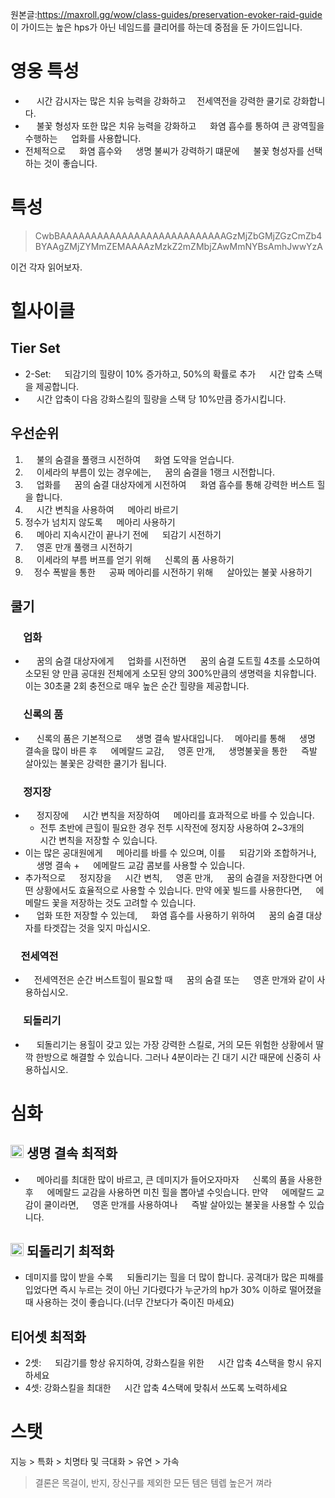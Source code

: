 원본글:https://maxroll.gg/wow/class-guides/preservation-evoker-raid-guide
이 가이드는 높은 hps가 아닌 네임드를 클리어를 하는데 중점을 둔 가이드입니다.

# 영웅 특성
* <img src="https://static.icy-veins.com/images/wow/tools/hero-talents/chronowarden.webp" style="widht:1em; height:1em;"> 시간 감시자는 많은 치유 능력을 강화하고 <a href="https://www.wowhead.com/ko/spell=370553/%EC%A0%84%EC%84%B8%EC%97%AD%EC%A0%84"><img src="https://wow.zamimg.com/images/wow/icons/large/ability_evoker_tipthescales.jpg" style="width:1em; height:1em;"></a>전세역전을 강력한 쿨기로 강화합니다.
* <img src="https://static.icy-veins.com/images/wow/tools/hero-talents/flameshaper.webp" style="width:1em; height:1em;"> 불꽃 형성자 또한 많은 치유 능력을 강화하고 <a href="https://www.wowhead.com/ko/spell=444088/%ED%99%94%EC%97%BC-%ED%9D%A1%EC%88%98"><img src="https://wow.zamimg.com/images/wow/icons/large/inv_shadowflames_wave.jpg" style="width:1em; height:1em;"></a> 화염 흡수를 통하여 큰 광역힐을 수행하는 <a href="https://www.wowhead.com/ko/spell=443328/%EC%97%85%ED%99%94"><img src="https://wow.zamimg.com/images/wow/icons/large/inv_ability_flameshaperevoker_engulf.jpg" style="width:1em; height:1em;"></a> 업화를 사용합니다.
* 전체적으로 <a href="https://www.wowhead.com/ko/spell=444088/%ED%99%94%EC%97%BC-%ED%9D%A1%EC%88%98"><img src="https://wow.zamimg.com/images/wow/icons/large/inv_shadowflames_wave.jpg" style="width:1em; height:1em;"></a> 화염 흡수와 <a href="https://www.wowhead.com/ko/spell=444322/%EC%83%9D%EB%AA%85%EB%B6%88%EC%94%A8"><img src="https://wow.zamimg.com/images/wow/icons/large/inv_misc_herb_cinderbloom_petal.jpg" style="width:1em; height:1em;"></a> 생명 불씨가 강력하기 떄문에 <img src="https://static.icy-veins.com/images/wow/tools/hero-talents/flameshaper.webp" style="width:1em; height:1em;"> 불꽃 형성자를 선택하는 것이 좋습니다.

# 특성
>CwbBAAAAAAAAAAAAAAAAAAAAAAAAAAAGzMjZbGMjZGzCmZb4BYAAgZMjZYMmZEMAAAAzMzkZ2mZMbjZAwMmNYBsAmhJwwYzA

이건 각자 읽어보자.

# 힐사이클
## Tier Set
* 2-Set: <a href="https://www.wowhead.com/ko/spell=366155/%EB%90%98%EA%B0%90%EA%B8%B0"><img src="https://wow.zamimg.com/images/wow/icons/large/ability_evoker_reversion.jpg" style="width:1em; height:1em;"></a> 되감기의 힐량이 10% 증가하고, 50%의 확률로 추가 <a href="https://www.wowhead.com/ko/spell=362874/%EC%8B%9C%EA%B0%84-%EC%95%95%EC%B6%95"><img src="https://wow.zamimg.com/images/wow/icons/large/ability_evoker_rewind2.jpg" style="width:1em; height:1em;"></a> 시간 압축 스택을 제공합니다.
* <a href="https://www.wowhead.com/ko/spell=362874/%EC%8B%9C%EA%B0%84-%EC%95%95%EC%B6%95"><img src="https://wow.zamimg.com/images/wow/icons/large/ability_evoker_rewind2.jpg" style="width:1em; height:1em;"></a> 시간 압축이 다음 강화스킬의 힐량을 스택 당 10%만큼 증가시킵니다.

## 우선순위
1. <a href="https://www.wowhead.com/ko/spell=382266/%EB%B6%88%EC%9D%98-%EC%88%A8%EA%B2%B0#see-also-other"><img src="https://wow.zamimg.com/images/wow/icons/large/ability_evoker_firebreath.jpg" style="width:1em; height:1em;"></a> 불의 숨결을 풀랭크 시전하여 <a href="https://www.wowhead.com/ko/spell=369939/%ED%99%94%EC%97%BC-%EB%8F%84%EC%95%BD"><img src="https://wow.zamimg.com/images/wow/icons/large/spell_fire_flare.jpg" style="width:1em; height:1em;"></a> 화염 도약을 얻습니다.
2. <a href="https://www.wowhead.com/ko/spell=373834/%EC%9D%B4%EC%84%B8%EB%9D%BC%EC%9D%98-%EB%B6%80%EB%A6%84#icon"><img src="https://wow.zamimg.com/images/wow/icons/large/4096390.jpg" style="width:1em; height:1em;"></a> 이세라의 부름이 있는 경우에는, <a href="https://www.wowhead.com/ko/spell=382614/%EA%BF%88%EC%9D%98-%EC%88%A8%EA%B2%B0#see-also-other"><img src="https://wow.zamimg.com/images/wow/icons/large/ability_evoker_dreambreath.jpg" style="width:1em; height:1em;"></a> 꿈의 숨결을 1랭크 시전합니다.
3. <a href="https://www.wowhead.com/ko/spell=443328/%EC%97%85%ED%99%94"><img src="https://wow.zamimg.com/images/wow/icons/large/inv_ability_flameshaperevoker_engulf.jpg" style="width:1em; height:1em;"></a> 업화를 <a href="https://www.wowhead.com/ko/spell=382614/%EA%BF%88%EC%9D%98-%EC%88%A8%EA%B2%B0#see-also-other"><img src="https://wow.zamimg.com/images/wow/icons/large/ability_evoker_dreambreath.jpg" style="width:1em; height:1em;"></a> 꿈의 숨결 대상자에게 시전하여 <a href="https://www.wowhead.com/ko/spell=444088/%ED%99%94%EC%97%BC-%ED%9D%A1%EC%88%98"><img src="https://wow.zamimg.com/images/wow/icons/large/inv_shadowflames_wave.jpg" style="width:1em; height:1em;"></a> 화염 흡수를 통해 강력한 버스트 힐을 합니다.
4. <a href="https://www.wowhead.com/ko/spell=373861/%EC%8B%9C%EA%B0%84-%EB%B3%80%EC%B9%99"><img src="https://wow.zamimg.com/images/wow/icons/large/ability_evoker_temporalanomaly.jpg" style="width:1em; height:1em;"></a> 시간 변칙을 사용하여 <a href="https://www.wowhead.com/ko/spell=364343/%EB%A9%94%EC%95%84%EB%A6%AC"><img src="https://wow.zamimg.com/images/wow/icons/large/ability_evoker_echo.jpg" style="width:1em; height:1em;"></a> 메아리 바르기
5. 정수가 넘치지 않도록 <a href="https://www.wowhead.com/ko/spell=364343/%EB%A9%94%EC%95%84%EB%A6%AC"><img src="https://wow.zamimg.com/images/wow/icons/large/ability_evoker_echo.jpg" style="width:1em; height:1em;"></a> 메아리 사용하기
6. <a href="https://www.wowhead.com/ko/spell=364343/%EB%A9%94%EC%95%84%EB%A6%AC"><img src="https://wow.zamimg.com/images/wow/icons/large/ability_evoker_echo.jpg" style="width:1em; height:1em;"></a> 메아리 지속시간이 끝나기 전에 <a href="https://www.wowhead.com/ko/spell=366155/%EB%90%98%EA%B0%90%EA%B8%B0"><img src="https://wow.zamimg.com/images/wow/icons/large/ability_evoker_reversion.jpg" style="width:1em; height:1em;"></a> 되감기 시전하기
7. <a href="https://www.wowhead.com/ko/spell=367226/%EC%98%81%ED%98%BC-%EB%A7%8C%EA%B0%9C"><img src="https://wow.zamimg.com/images/wow/icons/large/ability_evoker_spiritbloom2.jpg" style="width:1em; height:1em;"></a> 영혼 만개 풀랭크 시전하기
8. <a href="https://www.wowhead.com/ko/spell=373834/%EC%9D%B4%EC%84%B8%EB%9D%BC%EC%9D%98-%EB%B6%80%EB%A6%84#icon"><img src="https://wow.zamimg.com/images/wow/icons/large/4096390.jpg" style="width:1em; height:1em;"></a> 이세라의 부름 버프를 얻기 위해 <a href="https://www.wowhead.com/ko/spell=361195/%EC%8B%A0%EB%A1%9D%EC%9D%98-%ED%92%88"><img src="https://wow.zamimg.com/images/wow/icons/large/ability_evoker_rescue.jpg" style="width:1em; height:1em;"></a> 신록의 품 사용하기
9. <a href="https://www.wowhead.com/ko/spell=369297/%EC%A0%95%EC%88%98-%ED%8F%AD%EB%B0%9C"><img src="https://wow.zamimg.com/images/wow/icons/large/ability_evoker_essenceburst.jpg" style="width:1em; height:1em;"></a>정수 폭발을 통한 <a href="https://www.wowhead.com/ko/spell=364343/%EB%A9%94%EC%95%84%EB%A6%AC"><img src="https://wow.zamimg.com/images/wow/icons/large/ability_evoker_echo.jpg" style="width:1em; height:1em;"></a> 공짜 메아리를 시전하기 위해 <a href="https://www.wowhead.com/ko/spell=361469/%EC%82%B4%EC%95%84%EC%9E%88%EB%8A%94-%EB%B6%88%EA%BD%83"><img src="https://wow.zamimg.com/images/wow/icons/large/ability_evoker_livingflame.jpg" style="width:1em; height:1em;"></a> 살아있는 불꽃 사용하기

## 쿨기
### <a href="https://www.wowhead.com/ko/spell=443328/%EC%97%85%ED%99%94"><img src="https://wow.zamimg.com/images/wow/icons/large/inv_ability_flameshaperevoker_engulf.jpg" style="width:1em; height:1em;"></a> 업화
* <a href="https://www.wowhead.com/ko/spell=382614/%EA%BF%88%EC%9D%98-%EC%88%A8%EA%B2%B0#see-also-other"><img src="https://wow.zamimg.com/images/wow/icons/large/ability_evoker_dreambreath.jpg" style="width:1em; height:1em;"></a> 꿈의 숨결 대상자에게 <a href="https://www.wowhead.com/ko/spell=443328/%EC%97%85%ED%99%94"><img src="https://wow.zamimg.com/images/wow/icons/large/inv_ability_flameshaperevoker_engulf.jpg" style="width:1em; height:1em;"></a> 업화를 시전하면 <a href="https://www.wowhead.com/ko/spell=382614/%EA%BF%88%EC%9D%98-%EC%88%A8%EA%B2%B0#see-also-other"><img src="https://wow.zamimg.com/images/wow/icons/large/ability_evoker_dreambreath.jpg" style="width:1em; height:1em;"></a> 꿈의 숨결 도트힐 4초를 소모하여 소모된 양 만큼 공대원 전체에게 소모된 양의 300%만큼의 생명력을 치유합니다. 이는 30초쿨 2회 충전으로 매우 높은 순간 힐량을 제공합니다.

### <a href="https://www.wowhead.com/ko/spell=361195/%EC%8B%A0%EB%A1%9D%EC%9D%98-%ED%92%88"><img src="https://wow.zamimg.com/images/wow/icons/large/ability_evoker_rescue.jpg" style="width:1em; height:1em;"></a> 신록의 품
* <a href="https://www.wowhead.com/ko/spell=361195/%EC%8B%A0%EB%A1%9D%EC%9D%98-%ED%92%88"><img src="https://wow.zamimg.com/images/wow/icons/large/ability_evoker_rescue.jpg" style="width:1em; height:1em;"></a> 신록의 품은 기본적으로 <a href="https://www.wowhead.com/ko/spell=373270/%EC%83%9D%EB%AA%85-%EA%B2%B0%EC%86%8D"><img src="https://wow.zamimg.com/images/wow/icons/large/ability_evoker_hoverred.jpg" style="width:1em; height:1em;"></a> 생명 결속 발사대입니다.<a href="https://www.wowhead.com/ko/spell=364343/%EB%A9%94%EC%95%84%EB%A6%AC"><img src="https://wow.zamimg.com/images/wow/icons/large/ability_evoker_echo.jpg" style="width:1em; height:1em;"></a> 메아리를 통해 <a href="https://www.wowhead.com/ko/spell=373270/%EC%83%9D%EB%AA%85-%EA%B2%B0%EC%86%8D"><img src="https://wow.zamimg.com/images/wow/icons/large/ability_evoker_hoverred.jpg" style="width:1em; height:1em;"></a> 생명 결속을 많이 바른 후 <a href="https://www.wowhead.com/ko/spell=370984/%EC%97%90%EB%A9%94%EB%9E%84%EB%93%9C-%EA%B5%90%EA%B0%90"><img src="https://wow.zamimg.com/images/wow/icons/large/ability_evoker_green_01.jpg" style="width:1em; height:1em;"></a> 에메랄드 교감, <a href="https://www.wowhead.com/ko/spell=367226/%EC%98%81%ED%98%BC-%EB%A7%8C%EA%B0%9C"><img src="https://wow.zamimg.com/images/wow/icons/large/ability_evoker_spiritbloom2.jpg" style="width:1em; height:1em;"></a> 영혼 만개, <a href="https://www.wowhead.com/ko/spell=443177/%EC%83%9D%EB%AA%85%EB%B6%88%EA%BD%83"><img src="https://wow.zamimg.com/images/wow/icons/large/ability_evoker_masterylifebinder_red.jpg" style="width:1em; height:1em;"></a> 생명불꽃을 통한 <a href="https://www.wowhead.com/ko/spell=361469/%EC%82%B4%EC%95%84%EC%9E%88%EB%8A%94-%EB%B6%88%EA%BD%83"><img src="https://wow.zamimg.com/images/wow/icons/large/ability_evoker_livingflame.jpg" style="width:1em; height:1em;"></a> 즉발 살아있는 불꽃은 강력한 쿨기가 됩니다.

### <a href="https://www.wowhead.com/ko/spell=370537/%EC%A0%95%EC%A7%80%EC%9E%A5"><img src="https://wow.zamimg.com/images/wow/icons/large/ability_evoker_stasis.jpg" style="width:1em; height:1em;"></a> 정지장
* <a href="https://www.wowhead.com/ko/spell=370537/%EC%A0%95%EC%A7%80%EC%9E%A5"><img src="https://wow.zamimg.com/images/wow/icons/large/ability_evoker_stasis.jpg" style="width:1em; height:1em;"></a> 정지장에 <a href="https://www.wowhead.com/ko/spell=373861/%EC%8B%9C%EA%B0%84-%EB%B3%80%EC%B9%99"><img src="https://wow.zamimg.com/images/wow/icons/large/ability_evoker_temporalanomaly.jpg" style="width:1em; height:1em;"></a> 시간 변칙을 저장하여 <a href="https://www.wowhead.com/ko/spell=364343/%EB%A9%94%EC%95%84%EB%A6%AC"><img src="https://wow.zamimg.com/images/wow/icons/large/ability_evoker_echo.jpg" style="width:1em; height:1em;"></a> 메아리를 효과적으로 바를 수 있습니다.
  * 전투 초반에 큰힐이 필요한 경우 전투 시작전에 정지장 사용하여 2~3개의 <a href="https://www.wowhead.com/ko/spell=373861/%EC%8B%9C%EA%B0%84-%EB%B3%80%EC%B9%99"><img src="https://wow.zamimg.com/images/wow/icons/large/ability_evoker_temporalanomaly.jpg" style="width:1em; height:1em;"></a> 시간 변칙을 저장할 수 있습니다.
* 이는 많은 공대원에게 <a href="https://www.wowhead.com/ko/spell=364343/%EB%A9%94%EC%95%84%EB%A6%AC"><img src="https://wow.zamimg.com/images/wow/icons/large/ability_evoker_echo.jpg" style="width:1em; height:1em;"></a> 메아리를 바를 수 있으며, 이를 <a href="https://www.wowhead.com/ko/spell=366155/%EB%90%98%EA%B0%90%EA%B8%B0"><img src="https://wow.zamimg.com/images/wow/icons/large/ability_evoker_reversion.jpg" style="width:1em; height:1em;"></a> 되감기와 조합하거나, <a href="https://www.wowhead.com/ko/spell=373270/%EC%83%9D%EB%AA%85-%EA%B2%B0%EC%86%8D"><img src="https://wow.zamimg.com/images/wow/icons/large/ability_evoker_hoverred.jpg" style="width:1em; height:1em;"></a> 생명 결속 + <a href="https://www.wowhead.com/ko/spell=370984/%EC%97%90%EB%A9%94%EB%9E%84%EB%93%9C-%EA%B5%90%EA%B0%90"><img src="https://wow.zamimg.com/images/wow/icons/large/ability_evoker_green_01.jpg" style="width:1em; height:1em;"></a> 에메랄드 교감 콤보를 사용할 수 있습니다.
* 추가적으로 <a href="https://www.wowhead.com/ko/spell=370537/%EC%A0%95%EC%A7%80%EC%9E%A5"><img src="https://wow.zamimg.com/images/wow/icons/large/ability_evoker_stasis.jpg" style="width:1em; height:1em;"></a> 정지장을 <a href="https://www.wowhead.com/ko/spell=373861/%EC%8B%9C%EA%B0%84-%EB%B3%80%EC%B9%99"><img src="https://wow.zamimg.com/images/wow/icons/large/ability_evoker_temporalanomaly.jpg" style="width:1em; height:1em;"></a> 시간 변칙, <a href="https://www.wowhead.com/ko/spell=367226/%EC%98%81%ED%98%BC-%EB%A7%8C%EA%B0%9C"><img src="https://wow.zamimg.com/images/wow/icons/large/ability_evoker_spiritbloom2.jpg" style="width:1em; height:1em;"></a> 영혼 만개, <a href="https://www.wowhead.com/ko/spell=382614/%EA%BF%88%EC%9D%98-%EC%88%A8%EA%B2%B0#see-also-other"><img src="https://wow.zamimg.com/images/wow/icons/large/ability_evoker_dreambreath.jpg" style="width:1em; height:1em;"></a> 꿈의 숨결을 저장한다면 어떤 상황에서도 효율적으로 사용할 수 있습니다. 만약 에꽃 빌드를 사용한다면, <a href="https://www.wowhead.com/ko/spell=355913/%EC%97%90%EB%A9%94%EB%9E%84%EB%93%9C-%EA%BD%83"><img src="https://wow.zamimg.com/images/wow/icons/large/ability_evoker_emeraldblossom.jpg" style="width:1em; height:1em;"></a> 에메랄드 꽃을 저장하는 것도 고려할 수 있습니다.
* <a href="https://www.wowhead.com/ko/spell=443328/%EC%97%85%ED%99%94"><img src="https://wow.zamimg.com/images/wow/icons/large/inv_ability_flameshaperevoker_engulf.jpg" style="width:1em; height:1em;"></a> 업화 또한 저장할 수 있는데, <a href="https://www.wowhead.com/ko/spell=444088/%ED%99%94%EC%97%BC-%ED%9D%A1%EC%88%98"><img src="https://wow.zamimg.com/images/wow/icons/large/inv_shadowflames_wave.jpg" style="width:1em; height:1em;"></a> 화염 흡수를 사용하기 위하여 <a href="https://www.wowhead.com/ko/spell=382614/%EA%BF%88%EC%9D%98-%EC%88%A8%EA%B2%B0#see-also-other"><img src="https://wow.zamimg.com/images/wow/icons/large/ability_evoker_dreambreath.jpg" style="width:1em; height:1em;"></a> 꿈의 숨결 대상자를 타겟잡는 것을 잊지 마십시오.

### <a href="https://www.wowhead.com/ko/spell=370553/%EC%A0%84%EC%84%B8%EC%97%AD%EC%A0%84"><img src="https://wow.zamimg.com/images/wow/icons/large/ability_evoker_tipthescales.jpg" style="width:1em; height:1em;"></a>전세역전
* <a href="https://www.wowhead.com/ko/spell=370553/%EC%A0%84%EC%84%B8%EC%97%AD%EC%A0%84"><img src="https://wow.zamimg.com/images/wow/icons/large/ability_evoker_tipthescales.jpg" style="width:1em; height:1em;"></a>전세역전은 순간 버스트힐이 필요할 때 <a href="https://www.wowhead.com/ko/spell=382614/%EA%BF%88%EC%9D%98-%EC%88%A8%EA%B2%B0#see-also-other"><img src="https://wow.zamimg.com/images/wow/icons/large/ability_evoker_dreambreath.jpg" style="width:1em; height:1em;"></a> 꿈의 숨결 또는 <a href="https://www.wowhead.com/ko/spell=367226/%EC%98%81%ED%98%BC-%EB%A7%8C%EA%B0%9C"><img src="https://wow.zamimg.com/images/wow/icons/large/ability_evoker_spiritbloom2.jpg" style="width:1em; height:1em;"></a> 영혼 만개와 같이 사용하십시오.
  
### <a href="https://www.wowhead.com/ko/spell=363534/%EB%90%98%EB%8F%8C%EB%A6%AC%EA%B8%B0"><img src="https://wow.zamimg.com/images/wow/icons/large/ability_evoker_rewind.jpg" style="width:1em; height:1em;"></a> 되돌리기
* <a href="https://www.wowhead.com/ko/spell=363534/%EB%90%98%EB%8F%8C%EB%A6%AC%EA%B8%B0"><img src="https://wow.zamimg.com/images/wow/icons/large/ability_evoker_rewind.jpg" style="width:1em; height:1em;"></a> 되돌리기는 용힐이 갖고 있는 가장 강력한 스킬로, 거의 모든 위험한 상황에서 딸깍 한방으로 해결할 수 있습니다. 그러나 4분이라는 긴 대기 시간 때문에 신중히 사용하십시오.

# 심화
## <a href="https://www.wowhead.com/ko/spell=373270/%EC%83%9D%EB%AA%85-%EA%B2%B0%EC%86%8D"><img src="https://wow.zamimg.com/images/wow/icons/large/ability_evoker_hoverred.jpg" style="width:1em; height:1em;"></a> 생명 결속 최적화
* <a href="https://www.wowhead.com/ko/spell=364343/%EB%A9%94%EC%95%84%EB%A6%AC"><img src="https://wow.zamimg.com/images/wow/icons/large/ability_evoker_echo.jpg" style="width:1em; height:1em;"></a> 메아리를 최대한 많이 바르고, 큰 데미지가 들어오자마자 <a href="https://www.wowhead.com/ko/spell=361195/%EC%8B%A0%EB%A1%9D%EC%9D%98-%ED%92%88"><img src="https://wow.zamimg.com/images/wow/icons/large/ability_evoker_rescue.jpg" style="width:1em; height:1em;"></a> 신록의 품을 사용한 후 <a href="https://www.wowhead.com/ko/spell=370984/%EC%97%90%EB%A9%94%EB%9E%84%EB%93%9C-%EA%B5%90%EA%B0%90"><img src="https://wow.zamimg.com/images/wow/icons/large/ability_evoker_green_01.jpg" style="width:1em; height:1em;"></a> 에메랄드 교감을 사용하면 미친 힐을 뽑아낼 수잇습니다. 만약 <a href="https://www.wowhead.com/ko/spell=370984/%EC%97%90%EB%A9%94%EB%9E%84%EB%93%9C-%EA%B5%90%EA%B0%90"><img src="https://wow.zamimg.com/images/wow/icons/large/ability_evoker_green_01.jpg" style="width:1em; height:1em;"></a> 에메랄드 교감이 쿨이라면, <a href="https://www.wowhead.com/ko/spell=367226/%EC%98%81%ED%98%BC-%EB%A7%8C%EA%B0%9C"><img src="https://wow.zamimg.com/images/wow/icons/large/ability_evoker_spiritbloom2.jpg" style="width:1em; height:1em;"></a> 영혼 만개를 사용하여나 <a href="https://www.wowhead.com/ko/spell=361469/%EC%82%B4%EC%95%84%EC%9E%88%EB%8A%94-%EB%B6%88%EA%BD%83"><img src="https://wow.zamimg.com/images/wow/icons/large/ability_evoker_livingflame.jpg" style="width:1em; height:1em;"></a> 즉발 살아있는 불꽃을 사용할 수 있습니다.

## <a href="https://www.wowhead.com/ko/spell=363534/%EB%90%98%EB%8F%8C%EB%A6%AC%EA%B8%B0"><img src="https://wow.zamimg.com/images/wow/icons/large/ability_evoker_rewind.jpg" style="width:1em; height:1em;"></a> 되돌리기 최적화
* 데미지를 많이 받을 수록 <a href="https://www.wowhead.com/ko/spell=363534/%EB%90%98%EB%8F%8C%EB%A6%AC%EA%B8%B0"><img src="https://wow.zamimg.com/images/wow/icons/large/ability_evoker_rewind.jpg" style="width:1em; height:1em;"></a> 되돌리기는 힐을 더 많이 합니다. 공격대가 많은 피해를 입었다면 즉시 누르는 것이 아닌 기다렸다가 누군가의 hp가 30% 이하로 떨어졌을 때 사용하는 것이 좋습니다.(너무 간보다가 죽이진 마세요)

## 티어셋 최적화
* 2셋: <a href="https://www.wowhead.com/ko/spell=366155/%EB%90%98%EA%B0%90%EA%B8%B0"><img src="https://wow.zamimg.com/images/wow/icons/large/ability_evoker_reversion.jpg" style="width:1em; height:1em;"></a> 되감기를 항상 유지하여, 강화스킬을 위한 <a href="https://www.wowhead.com/ko/spell=362874/%EC%8B%9C%EA%B0%84-%EC%95%95%EC%B6%95"><img src="https://wow.zamimg.com/images/wow/icons/large/ability_evoker_rewind2.jpg" style="width:1em; height:1em;"></a> 시간 압축 4스택을 항시 유지하세요
* 4셋: 강화스킬을 최대한 <a href="https://www.wowhead.com/ko/spell=362874/%EC%8B%9C%EA%B0%84-%EC%95%95%EC%B6%95"><img src="https://wow.zamimg.com/images/wow/icons/large/ability_evoker_rewind2.jpg" style="width:1em; height:1em;"></a> 시간 압축 4스택에 맞춰서 쓰도록 노력하세요

# 스탯
지능 > 특화 > 치명타 및 극대화 > 유연 > 가속
> 결론은 목걸이, 반지, 장신구를 제외한 모든 템은 템렙 높은거 껴라
